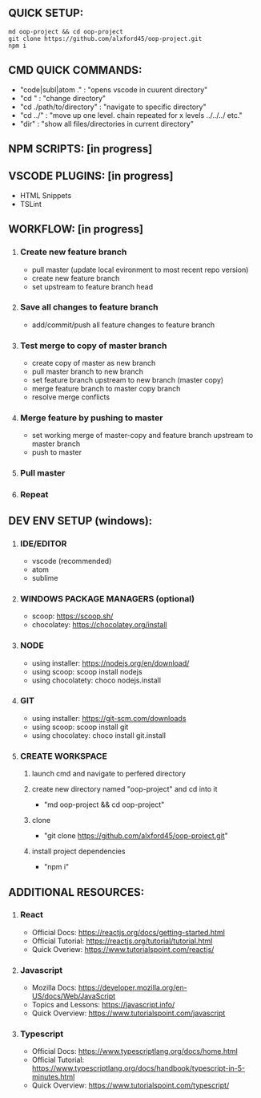 ## QUICK SETUP:

    md oop-project && cd oop-project
    git clone https://github.com/alxford45/oop-project.git
    npm i

## CMD QUICK COMMANDS:

- "code|subl|atom ." : "opens vscode in cuurent directory"
- "cd <directory-name>" : "change directory"
- "cd ./path/to/directory" : "navigate to specific directory"
- "cd ../" : "move up one level. chain repeated for x levels ../../../ etc."
- "dir" : "show all files/directories in current directory"

## NPM SCRIPTS: [in progress]

## VSCODE PLUGINS: [in progress]

- HTML Snippets
- TSLint

## WORKFLOW: [in progress]

1. ### Create new feature branch
   - pull master (update local evironment to most recent repo version)
   - create new feature branch
   - set upstream to feature branch head
2. ### Save all changes to feature branch
   - add/commit/push all feature changes to feature branch
3. ### Test merge to copy of master branch
   - create copy of master as new branch
   - pull master branch to new branch
   - set feature branch upstream to new branch (master copy)
   - merge feature branch to master copy branch
   - resolve merge conflicts
4. ### Merge feature by pushing to master
   - set working merge of master-copy and feature branch upstream to master branch
   - push to master
5. ### Pull master
6. ### Repeat

## DEV ENV SETUP (windows):

1. ### IDE/EDITOR
   - vscode (recommended)
   - atom
   - sublime
2. ### WINDOWS PACKAGE MANAGERS (optional)
   - scoop: https://scoop.sh/
   - chocolatey: https://chocolatey.org/install
3. ### NODE
   - using installer: https://nodejs.org/en/download/
   - using scoop: scoop install nodejs
   - using chocolatety: choco nodejs.install
4. ### GIT
   - using installer: https://git-scm.com/downloads
   - using scoop: scoop install git
   - using chocolatey: choco install git.install
5. ### CREATE WORKSPACE

   1. launch cmd and navigate to perfered directory
   2. create new directory named "oop-project" and cd into it
      - "md oop-project && cd oop-project"
   3. clone
      - "git clone https://github.com/alxford45/oop-project.git"
   4. install project dependencies

      - "npm i"

## ADDITIONAL RESOURCES:

1. ### React
   - Official Docs: https://reactjs.org/docs/getting-started.html
   - Official Tutorial: https://reactjs.org/tutorial/tutorial.html
   - Quick Overiew: https://www.tutorialspoint.com/reactjs/
2. ### Javascript
   - Mozilla Docs: https://developer.mozilla.org/en-US/docs/Web/JavaScript
   - Topics and Lessons: https://javascript.info/
   - Quick Overview: https://www.tutorialspoint.com/javascript
3. ### Typescript
   - Official Docs: https://www.typescriptlang.org/docs/home.html
   - Official Tutorial: https://www.typescriptlang.org/docs/handbook/typescript-in-5-minutes.html
   - Quick Overview: https://www.tutorialspoint.com/typescript/
